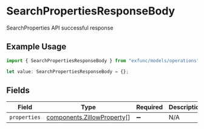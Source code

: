 # SearchPropertiesResponseBody

SearchProperties API successful response

## Example Usage

```typescript
import { SearchPropertiesResponseBody } from "exfunc/models/operations";

let value: SearchPropertiesResponseBody = {};
```

## Fields

| Field                                                                    | Type                                                                     | Required                                                                 | Description                                                              |
| ------------------------------------------------------------------------ | ------------------------------------------------------------------------ | ------------------------------------------------------------------------ | ------------------------------------------------------------------------ |
| `properties`                                                             | [components.ZillowProperty](../../models/components/zillowproperty.md)[] | :heavy_minus_sign:                                                       | N/A                                                                      |